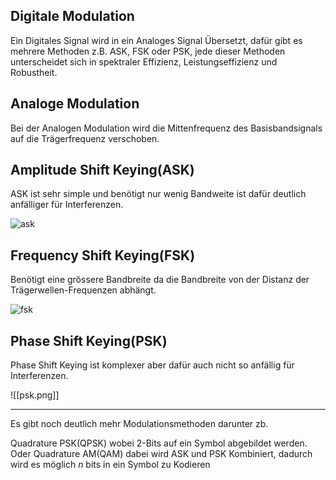 

## Digitale Modulation

Ein Digitales Signal wird in ein Analoges Signal Übersetzt, dafür gibt es mehrere Methoden z.B. ASK, FSK oder PSK, jede dieser Methoden unterscheidet sich in spektraler Effizienz, Leistungseffizienz und Robustheit.

## Analoge Modulation

Bei der Analogen Modulation wird die Mittenfrequenz des Basisbandsignals auf die Trägerfrequenz verschoben.

## Amplitude Shift Keying(ASK)

ASK ist sehr simple und benötigt nur wenig Bandweite ist dafür deutlich anfälliger für Interferenzen.

![ask](ask.png)

## Frequency Shift Keying(FSK)

Benötigt eine grössere Bandbreite da die Bandbreite von der Distanz der Trägerwellen-Frequenzen abhängt.

![fsk](fsk.png)

## Phase Shift Keying(PSK)
Phase Shift Keying ist komplexer aber dafür auch nicht so anfällig für Interferenzen.

![[psk.png]]

---

Es gibt noch deutlich mehr Modulationsmethoden darunter zb.

Quadrature PSK(QPSK) wobei 2-Bits auf ein Symbol abgebildet werden.
Oder Quadrature AM(QAM) dabei wird ASK und PSK Kombiniert, dadurch wird es möglich $n$ bits in ein Symbol zu Kodieren

